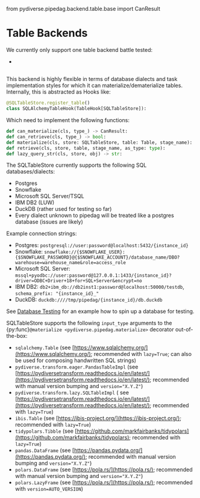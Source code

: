 from pydiverse.pipedag.backend.table.base import CanResult

# Table Backends

We currently only support one table backend battle tested:

- [](#pydiverse.pipedag.backend.table.SQLTableStore)

## [](#pydiverse.pipedag.backend.table.SQLTableStore)

This backend is highly flexible in terms of database dialects and task implementation styles for which it can
materialize/dematerialize tables. Internally, this is abstracted as Hooks like:

```python
@SQLTableStore.register_table()
class SQLAlchemyTableHook(TableHook[SQLTableStore]):
```

Which need to implement the following functions:

```python
def can_materialize(cls, type_) -> CanResult:
def can_retrieve(cls, type_) -> bool:
def materialize(cls, store: SQLTableStore, table: Table, stage_name):
def retrieve(cls, store, table, stage_name, as_type: type):
def lazy_query_str(cls, store, obj) -> str:
```

The SQLTableStore currently supports the following SQL databases/dialects:

- Postgres
- Snowflake
- Microsoft SQL Server/TSQL
- IBM DB2 (LUW)
- DuckDB (rather used for testing so far)
- Every dialect unknown to pipedag will be treated like a postgres database (issues are likely)

Example connection strings:
- Postgres: `postgresql://user:password@localhost:5432/{instance_id}`
- Snowflake: `snowflake://{$SNOWFLAKE_USER}:{$SNOWFLAKE_PASSWORD}@{$SNOWFLAKE_ACCOUNT}/database_name/DBO?warehouse=warehouse_name&role=access_role`
- Microsoft SQL Server: `mssql+pyodbc://user:password@127.0.0.1:1433/{instance_id}?driver=ODBC+Driver+18+for+SQL+Server&encrypt=no`
- IBM DB2: `db2+ibm_db://db2inst1:password@localhost:50000/testdb`, `schema_prefix: "{instance_id}_"`
- DuckDB: `duckdb:////tmp/pipedag/{instance_id}/db.duckdb`

See [Database Testing](database_testing.md) for an example how to spin up a database for testing.

SQLTableStore supports the following `input_type` arguments to the {py:func}`@materialize <pydiverse.pipedag.materialize>`
decorator out-of-the-box:

- `sqlalchemy.Table` (see [https://www.sqlalchemy.org/](https://www.sqlalchemy.org/); recommended with `lazy=True`;
  can also be used for composing handwritten SQL strings)
- `pydiverse.transform.eager.PandasTableImpl` (see
  [https://pydiversetransform.readthedocs.io/en/latest/](https://pydiversetransform.readthedocs.io/en/latest/);
  recommended with manual version bumping and `version="X.Y.Z"`)
- `pydiverse.transform.lazy.SQLTableImpl` (
  see [https://pydiversetransform.readthedocs.io/en/latest/](https://pydiversetransform.readthedocs.io/en/latest/);
  recommended with `lazy=True`)
- `ibis.Table` (see [https://ibis-project.org/](https://ibis-project.org/); recommended with `lazy=True`)
- `tidypolars.Tibble` (see [https://github.com/markfairbanks/tidypolars](https://github.com/markfairbanks/tidypolars);
  recommended with `lazy=True`)
- `pandas.DataFrame` (see [https://pandas.pydata.org/](https://pandas.pydata.org/); recommended with manual version
  bumping and `version="X.Y.Z"`)
- `polars.DataFrame` (see [https://pola.rs/](https://pola.rs/); recommended with manual version bumping
  and `version="X.Y.Z"`)
- `polars.LazyFrame` (see [https://pola.rs/](https://pola.rs/); recommended with `version=AUTO_VERSION`)
